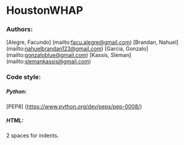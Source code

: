 # HoustonWHAP

### Authors:
[Alegre, Facundo] (mailto:facu.alegre@gmail.com)
[Brandan, Nahuel] (mailto:nahuelbrandan123@gmail.com)
[Garcia, Gonzalo] (mailto:gonzaloblue@gmail.com)
[Kassis, Sleman] (mailto:slemankassis@gmail.com)

### Code style:
##### Python:
[PEP8] (https://www.python.org/dev/peps/pep-0008/)
##### HTML:
2 spaces for indents.
